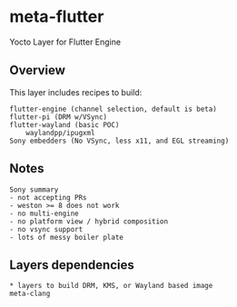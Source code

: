# meta-flutter

Yocto Layer for Flutter Engine


## Overview

This layer includes recipes to build:

    flutter-engine (channel selection, default is beta)
    flutter-pi (DRM w/VSync)
    flutter-wayland (basic POC)
        waylandpp/ipugxml
    Sony embedders (No VSync, less x11, and EGL streaming)

## Notes
    Sony summary
    - not accepting PRs
    - weston >= 8 does not work
    - no multi-engine
    - no platform view / hybrid composition
    - no vsync support
    - lots of messy boiler plate
    
## Layers dependencies

    * layers to build DRM, KMS, or Wayland based image
    meta-clang
